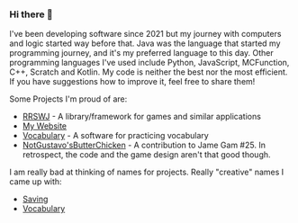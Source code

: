 ### Hi there 👋
I've been developing software since 2021 but my journey with computers and logic started way before that.
Java was the language that started my programming journey, and it's my preferred language to this day.
Other programming languages I've used include Python, JavaScript, MCFunction, C++, Scratch and Kotlin.
My code is neither the best nor the most efficient. If you have suggestions how to improve it, feel free to share them!

Some Projects I'm proud of are:
- [RRSWJ](https://github.com/WeiseSchokolade/RRSWJ) - A library/framework for games and similar applications
- [My Website](https://weiseschokolade.github.io/)
- [Vocabulary](https://github.com/WeiseSchokolade/Vocabulary) - A software for practicing vocabulary
- [NotGustavo'sButterChicken](https://github.com/WeiseSchokolade/NotGustavosButterChicken) - A contribution to Jame Gam #25. In retrospect, the code and the game design aren't that good though.

I am really bad at thinking of names for projects.
Really "creative" names I came up with:
- [Saving](https://github.com/WeiseSchokolade/saving)
- [Vocabulary](https://github.com/WeiseSchokolade/Vocabulary)
